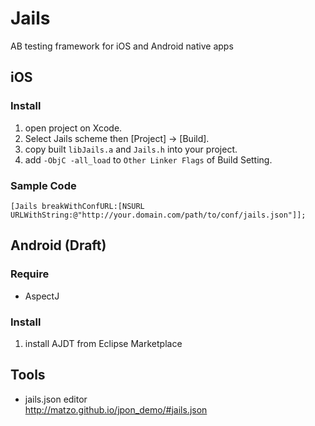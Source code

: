Jails
=====

AB testing framework for iOS and Android native apps

iOS
----
### Install

1. open project on Xcode.
2. Select Jails scheme then [Project] -> [Build].
3. copy built `libJails.a` and `Jails.h` into your project.
4. add `-ObjC -all_load` to `Other Linker Flags` of Build Setting.

### Sample Code
`[Jails breakWithConfURL:[NSURL URLWithString:@"http://your.domain.com/path/to/conf/jails.json"]];`

Android (Draft)
----
### Require
- AspectJ

### Install
1. install AJDT from Eclipse Marketplace

Tools
----
- jails.json editor  
http://matzo.github.io/jpon_demo/#jails.json

